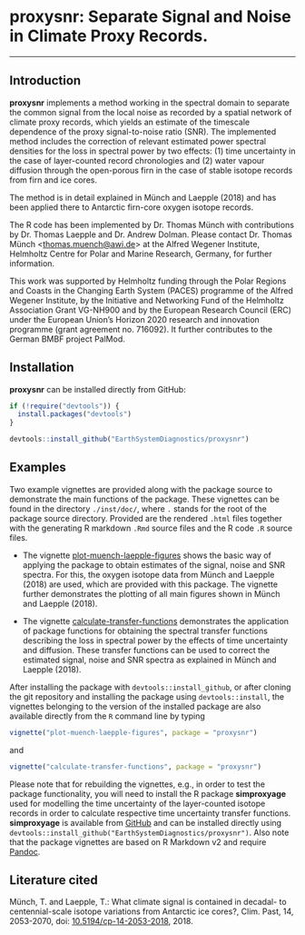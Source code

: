# proxysnr: Separate Signal and Noise in Climate Proxy Records.

------------------------------

## Introduction

**proxysnr** implements a method working in the spectral domain to separate the
common signal from the local noise as recorded by a spatial network of climate
proxy records, which yields an estimate of the timescale dependence of the proxy
signal-to-noise ratio (SNR). The implemented method includes the correction of
relevant estimated power spectral densities for the loss in spectral power by
two effects: (1) time uncertainty in the case of layer-counted record
chronologies and (2) water vapour diffusion through the open-porous firn in the
case of stable isotope records from firn and ice cores.

The method is in detail explained in Münch and Laepple (2018) and has been
applied there to Antarctic firn-core oxygen isotope records.

The R code has been implemented by Dr. Thomas Münch with contributions by
Dr. Thomas Laepple and Dr. Andrew Dolman. Please contact Dr. Thomas Münch
<<thomas.muench@awi.de>> at the Alfred Wegener Institute, Helmholtz Centre for
Polar and Marine Research, Germany, for further information.

This work was supported by Helmholtz funding through the Polar Regions and
Coasts in the Changing Earth System (PACES) programme of the Alfred Wegener
Institute, by the Initiative and Networking Fund of the Helmholtz Association
Grant VG-NH900 and by the European Research Council (ERC) under the European
Union’s Horizon 2020 research and innovation programme (grant agreement
no. 716092). It further contributes to the German BMBF project PalMod.

## Installation

**proxysnr** can be installed directly from GitHub:

```r
if (!require("devtools")) {
  install.packages("devtools")
}

devtools::install_github("EarthSystemDiagnostics/proxysnr")
```

## Examples

Two example vignettes are provided along with the package source to
demonstrate the main functions of the package. These vignettes can be found in
the directory `./inst/doc/`, where `.` stands for the root of the package source
directory. Provided are the rendered `.html` files together with the generating
R markdown `.Rmd` source files and the R code `.R` source files.

* The vignette
  [plot-muench-laepple-figures](http://htmlpreview.github.io/?https://github.com/EarthSystemDiagnostics/proxysnr/blob/master/inst/doc/plot-muench-laepple-figures.html)
  shows the basic way of applying the package to obtain estimates of the signal,
  noise and SNR spectra. For this, the oxygen isotope data from Münch and
  Laepple (2018) are used, which are provided with this package. The vignette
  further demonstrates the plotting of all main figures shown in Münch and
  Laepple (2018).

* The vignette
   [calculate-transfer-functions](http://htmlpreview.github.io/?https://github.com/EarthSystemDiagnostics/proxysnr/blob/master/inst/doc/calculate-transfer-functions.html)
   demonstrates the application of package functions for obtaining the spectral
   transfer functions describing the loss in spectral power by the effects of
   time uncertainty and diffusion. These transfer functions can be used to
   correct the estimated signal, noise and SNR spectra as explained in Münch and
   Laepple (2018).

After installing the package with `devtools::install_github`, or after cloning
the git repository and installing the package using `devtools::install`, the
vignettes belonging to the version of the installed package are also available
directly from the `R` command line by typing
```r
vignette("plot-muench-laepple-figures", package = "proxysnr")
```
and
```r
vignette("calculate-transfer-functions", package = "proxysnr")
```

Please note that for rebuilding the vignettes, e.g., in order to test the package
functionality, you will need to install the R package **simproxyage** used for
modelling the time uncertainty of the layer-counted isotope records in order to
calculate respective time uncertainty transfer functions. **simproxyage** is
available from [GitHub](https://github.com/EarthSystemDiagnostics/simproxyage)
and can be installed directly using
`devtools::install_github("EarthSystemDiagnostics/proxysnr")`. Also note that
the package vignettes are based on R Markdown v2 and require
[Pandoc](http://pandoc.org).

## Literature cited

Münch, T. and Laepple, T.: What climate signal is contained in decadal- to
centennial-scale isotope variations from Antarctic ice cores?, Clim. Past, 14,
2053-2070, doi:
[10.5194/cp-14-2053-2018](https://doi.org/10.5194/cp-14-2053-2018), 2018.

